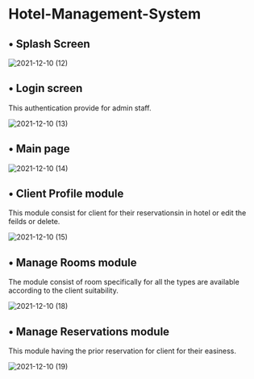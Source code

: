 # Hotel-Management-System

## 	&#8226; Splash Screen

![2021-12-10 (12)](https://user-images.githubusercontent.com/88322471/145538392-d5122f0d-5c30-40dc-8f44-e3221b5413ea.png)

## 	&#8226; Login screen
This authentication provide for admin staff.

![2021-12-10 (13)](https://user-images.githubusercontent.com/88322471/145542140-43260a20-8a1f-4d1e-917e-8707254516ca.png)

## 	&#8226; Main page

![2021-12-10 (14)](https://user-images.githubusercontent.com/88322471/145542299-b9f2abec-7758-418c-8ca3-e8209979f675.png)


## 	&#8226; Client Profile module
This module consist for client for their reservationsin in hotel or edit the feilds or delete.

![2021-12-10 (15)](https://user-images.githubusercontent.com/88322471/145542524-b5f28e22-bee8-4adf-bb3e-08989a6e5608.png)

## 	&#8226; Manage Rooms module
The module consist of room specifically for all the types are available according to the client suitability.

![2021-12-10 (18)](https://user-images.githubusercontent.com/88322471/145542607-bcafa437-39e6-4f60-9f6f-e7ee229792da.png)

## 	&#8226; Manage Reservations module
This module having the prior reservation for client for their easiness.

![2021-12-10 (19)](https://user-images.githubusercontent.com/88322471/145542657-07323511-51be-462b-9f6b-66760aa809e6.png)
